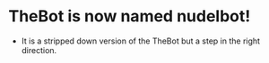 # TheBot is now named nudelbot!
- It is a stripped down version of the TheBot but a step in the right direction.